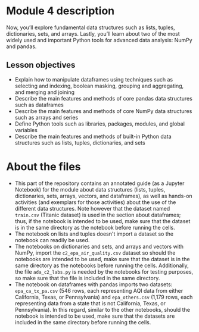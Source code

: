 # Module 4 description

Now, you’ll explore fundamental data structures such as lists, tuples, dictionaries, sets, and arrays. Lastly, you’ll learn about two of the most widely used and important Python tools for advanced data analysis: NumPy and pandas. 

## Lesson objectives
* Explain how to manipulate dataframes using techniques such as selecting and indexing, boolean masking, grouping and aggregating, and merging and joining
* Describe the main features and methods of core pandas data structures such as dataframes
* Describe the main features and methods of core NumPy data structures such as arrays and series
* Define Python tools such as libraries, packages, modules, and global variables
* Describe the main features and methods of built-in Python data structures such as lists, tuples, dictionaries, and sets

# About the files

* This part of the repository contains an annotated guide (as a Jupyter Notebook) for the module about data structures (lists, tuples, dictionaries, sets, arrays, vectors, and dataframes), as well as hands-on activities (and exemplars for those activities) about the use of the different data structures. Note however that the dataset named ```train.csv``` (Titanic dataset) is used in the section about dataframes; thus, if the notebook is intended to be used, make sure that the dataset is in the same directory as the notebook before running the cells.
* The notebook on lists and tuples doesn't import a dataset so the notebook can readily be used.
* The notebooks on dictionaries and sets, and arrays and vectors with NumPy, import the ```c2_epa_air_quality.csv``` dataset so should the notebooks are intended to be used, make sure that the dataset is in the same directory as the notebooks before running the cells. Additionally, the file ```ada_c2_labs.py``` is needed by the notebooks for testing purposes, so make sure that the file is included in the same directory.
* The notebook on dataframes with pandas imports two datasets: ```epa_ca_tx_pa.csv``` (546 rows, each representing AQI data from either California, Texas, or Pennsylvania) and ```epa_others.csv``` (1,179 rows, each representing data from a state that is not California, Texas, or Pennsylvania). In this regard, similar to the other notebooks, should the notebook is intended to be used, make sure that the datasets are included in the same directory before running the cells. 
